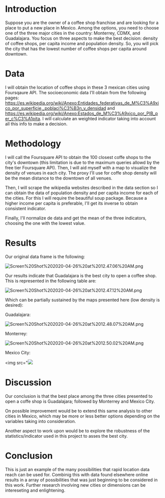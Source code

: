 
# Introduction

Suppose you are the owner of a coffee shop franchise and are looking for a place to put a new place in Mexico. Among the options, you need to choose one of the three major cities in the country: Monterrey, CDMX, and Guadalajara. You focus on three aspects to make the best decision: density of coffee shops, per capita income and population density. So, you will pick the city that has the lowest number of coffee shops per capita around downtown.

# Data

I will obtain the location of coffee shops in these 3 mexican cities using Foursqaure API. The socioeconomic data I'll obtain from the following pages: https://es.wikipedia.org/wiki/Anexo:Entidades_federativas_de_M%C3%A9xico_por_superficie,_poblaci%C3%B3n_y_densidad and https://es.wikipedia.org/wiki/Anexo:Estados_de_M%C3%A9xico_por_PIB_per_c%C3%A1pita. I will calculate an weighted indicator taking into account all this info to make a decision.

# Methodology

I will call the Foursquare API to obtain the 100 closest coffe shops to the city's downtown (this limitation is due to the maximum queries allowd by the free tier Foursquare API). Then, I will aid myself with a map to visualize the density of venues in each city. The proxy I'll use for coffe shop density will be the mean distance to the downtown of all venues.

Then, I will scrape the wikipedia websites described in the data section so I can obtain the data of population density and per capita income for each of the cities. For this I will require the beautiful soup package. Because a higher income per capita is preferable, I'll get its inverse to obtain consistent indicator.

Finally, I'll normalize de data and get the mean of the three indicators, choosing the one with the lowest value.

# Results

Our original data frame is the following:

![Screen%20Shot%202020-04-26%20at%2012.47.06%20AM.png](attachment:Screen%20Shot%202020-04-26%20at%2012.47.06%20AM.png)

Our results indicate that Guadalajara is the best city to open a coffee shop. This is represented in the following table are:

![Screen%20Shot%202020-04-26%20at%2012.47.12%20AM.png](attachment:Screen%20Shot%202020-04-26%20at%2012.47.12%20AM.png)

Which can be partially sustained by the maps presented here (low density is desired):

Guadalajara:

![Screen%20Shot%202020-04-26%20at%2012.48.07%20AM.png](attachment:Screen%20Shot%202020-04-26%20at%2012.48.07%20AM.png)

Monterrey:

![Screen%20Shot%202020-04-26%20at%2012.50.02%20AM.png](attachment:Screen%20Shot%202020-04-26%20at%2012.50.02%20AM.png)

Mexico City:

<img src="<img src="learning/Screen%20Shot%202020-04-26%20at%2012.49.48%20AM.png">

# Discussion

Our conclusion is that the best place among the three cities presented to open a coffe shop is Guadalajara; followed by Monterrey and Mexico City.

On possible improvement would be to extend this same analysis to other cities in Mexico, which may be more or less better options depending on the variables taking into consideration.

Another aspect to work upon would be to explore the robustness of the statistics/indicator used in this project to asses the best city.

# Conclusion

This is just an example of the many possibilities that rapid location data reach can be used for. Combinig this with data found elsewhere online results in a array of possibilities that was just beginning to be considered in this work. Further research involving new cities or dimensions can be intereseting and enlightening.


```python

```
